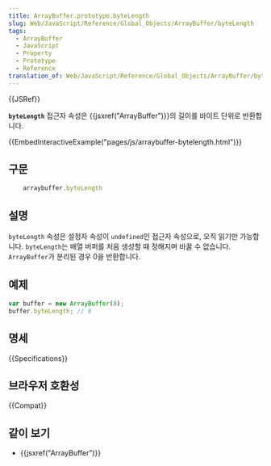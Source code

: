 ```yaml
---
title: ArrayBuffer.prototype.byteLength
slug: Web/JavaScript/Reference/Global_Objects/ArrayBuffer/byteLength
tags:
  - ArrayBuffer
  - JavaScript
  - Property
  - Prototype
  - Reference
translation_of: Web/JavaScript/Reference/Global_Objects/ArrayBuffer/byteLength
---
```

{{JSRef}}

**`byteLength`** 접근자 속성은 {{jsxref("ArrayBuffer")}}의 길이를 바이트 단위로 반환합니다.

{{EmbedInteractiveExample("pages/js/arraybuffer-bytelength.html")}}

## 구문

```js
    arraybuffer.byteLength
```

## 설명

`byteLength` 속성은 설정자 속성이 `undefined`인 접근자 속성으로, 오직 읽기만 가능합니다. `byteLength`는 배열 버퍼를 처음 생성할 때 정해지며 바꿀 수 없습니다. `ArrayBuffer`가 분리된 경우 0을 반환합니다.

## 예제

```js
var buffer = new ArrayBuffer(8);
buffer.byteLength; // 8
```

## 명세

{{Specifications}}

## 브라우저 호환성

{{Compat}}

## 같이 보기

- {{jsxref("ArrayBuffer")}}
